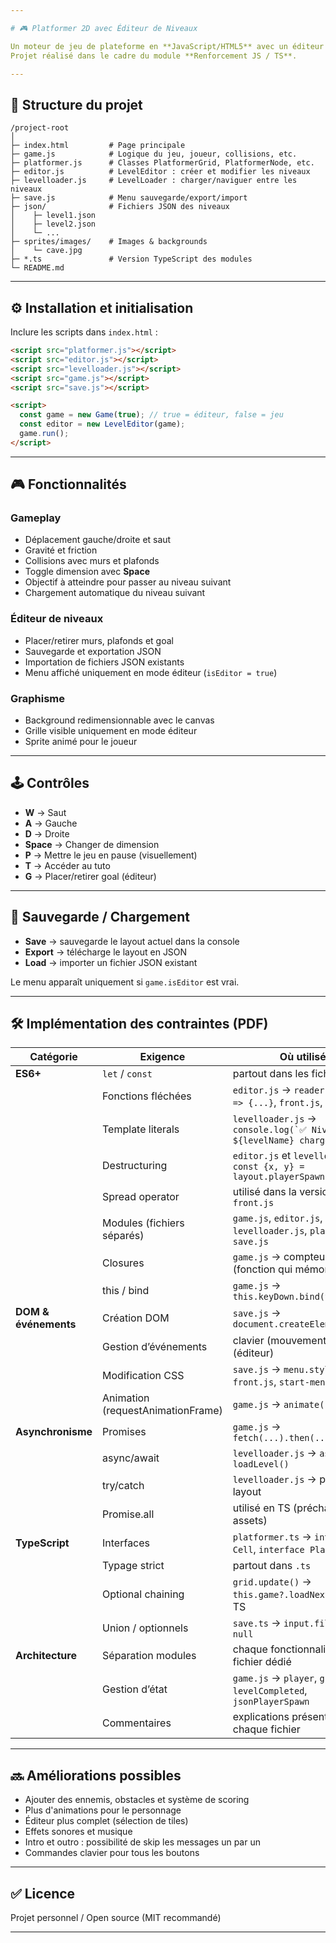```yaml
---

# 🎮 Platformer 2D avec Éditeur de Niveaux

Un moteur de jeu de plateforme en **JavaScript/HTML5** avec un éditeur intégré pour créer, modifier et charger des niveaux.
Projet réalisé dans le cadre du module **Renforcement JS / TS**.

---
```


## 📂 Structure du projet

```
/project-root
│
├─ index.html         # Page principale
├─ game.js            # Logique du jeu, joueur, collisions, etc.
├─ platformer.js      # Classes PlatformerGrid, PlatformerNode, etc.
├─ editor.js          # LevelEditor : créer et modifier les niveaux
├─ levelloader.js     # LevelLoader : charger/naviguer entre les niveaux
├─ save.js            # Menu sauvegarde/export/import
├─ json/              # Fichiers JSON des niveaux
│    ├─ level1.json
│    ├─ level2.json
│    └─ ...
├─ sprites/images/    # Images & backgrounds
│    └─ cave.jpg
├─ *.ts               # Version TypeScript des modules
└─ README.md
```

---

## ⚙️ Installation et initialisation

Inclure les scripts dans `index.html` :

```html
<script src="platformer.js"></script>
<script src="editor.js"></script>
<script src="levelloader.js"></script>
<script src="game.js"></script>
<script src="save.js"></script>

<script>
  const game = new Game(true); // true = éditeur, false = jeu
  const editor = new LevelEditor(game);
  game.run();
</script>
```

---

## 🎮 Fonctionnalités

### Gameplay

* Déplacement gauche/droite et saut
* Gravité et friction
* Collisions avec murs et plafonds
* Toggle dimension avec **Space**
* Objectif à atteindre pour passer au niveau suivant
* Chargement automatique du niveau suivant

### Éditeur de niveaux

* Placer/retirer murs, plafonds et goal
* Sauvegarde et exportation JSON
* Importation de fichiers JSON existants
* Menu affiché uniquement en mode éditeur (`isEditor = true`)

### Graphisme

* Background redimensionnable avec le canvas
* Grille visible uniquement en mode éditeur
* Sprite animé pour le joueur

---

## 🕹️ Contrôles

* **W** → Saut
* **A** → Gauche
* **D** → Droite
* **Space** → Changer de dimension
* **P** → Mettre le jeu en pause (visuellement)
* **T** → Accéder au tuto
* **G** → Placer/retirer goal (éditeur)

---

## 💾 Sauvegarde / Chargement

* **Save** → sauvegarde le layout actuel dans la console
* **Export** → télécharge le layout en JSON
* **Load** → importer un fichier JSON existant

Le menu apparaît uniquement si `game.isEditor` est vrai.

---

## 🛠️ Implémentation des contraintes (PDF)

| Catégorie            | Exigence                          | Où utilisé ?                                                          |
| -------------------- | --------------------------------- | --------------------------------------------------------------------- |
| **ES6+**             | `let` / `const`                   | partout dans les fichiers                                             |
|                      | Fonctions fléchées                | `editor.js` → `reader.onload = e => {...}`, `front.js`, `audio.mjs`   |
|                      | Template literals                 | `levelloader.js` → ``console.log(`✅ Niveau ${levelName} chargé !`)`` |
|                      | Destructuring                     | `editor.js` et `levelloader.js` → `const {x, y} = layout.playerSpawn` |
|                      | Spread operator                   | utilisé dans la version TS et `front.js`                              |
|                      | Modules (fichiers séparés)        | `game.js`, `editor.js`, `levelloader.js`, `platformer.js`, `save.js`  |
|                      | Closures                          | `game.js` → compteur de sauts (fonction qui mémorise l’état)          |
|                      | this / bind                       | `game.js` → `this.keyDown.bind(this)`                                 |
| **DOM & événements** | Création DOM                      | `save.js` → `document.createElement("div")`                           |
|                      | Gestion d’événements              | clavier (mouvements), souris (éditeur)                                |
|                      | Modification CSS                  | `save.js` → `menu.style...`, `front.js`, `start-menu.mjs`             |
|                      | Animation (requestAnimationFrame) | `game.js` → `animate()`                                               |
| **Asynchronisme**    | Promises                          | `game.js` → `fetch(...).then(...)`                                    |
|                      | async/await                       | `levelloader.js` → `async loadLevel()`                                |
|                      | try/catch                         | `levelloader.js` → parsing layout                                     |
|                      | Promise.all                       | utilisé en TS (préchargement assets)                                  |
| **TypeScript**       | Interfaces                        | `platformer.ts` → `interface Cell`, `interface Player`                |
|                      | Typage strict                     | partout dans `.ts`                                                    |
|                      | Optional chaining                 | `grid.update()` → `this.game?.loadNextLevel()` en TS                  |
|                      | Union / optionnels                | `save.ts` → `input.files?.[0] ?? null`                                |
| **Architecture**     | Séparation modules                | chaque fonctionnalité dans un fichier dédié                           |
|                      | Gestion d’état                    | `game.js` → `player`, `grid`, `levelCompleted`, `jsonPlayerSpawn`     |
|                      | Commentaires                      | explications présentes dans chaque fichier                            |

---

## 🔜 Améliorations possibles

* Ajouter des ennemis, obstacles et système de scoring
* Plus d'animations pour le personnage
* Éditeur plus complet (sélection de tiles)
* Effets sonores et musique
* Intro et outro : possibilité de skip les messages un par un 
* Commandes clavier pour tous les boutons

---

## ✅ Licence

Projet personnel / Open source (MIT recommandé)

---

